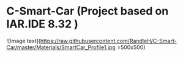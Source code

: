 # C-Smart-Car (Project based on IAR.IDE 8.32 )
![Image text](https://raw.githubusercontent.com/RandleH/C-Smart-Car/master/Materials/SmartCar_Profile1.jpg =500x500)
